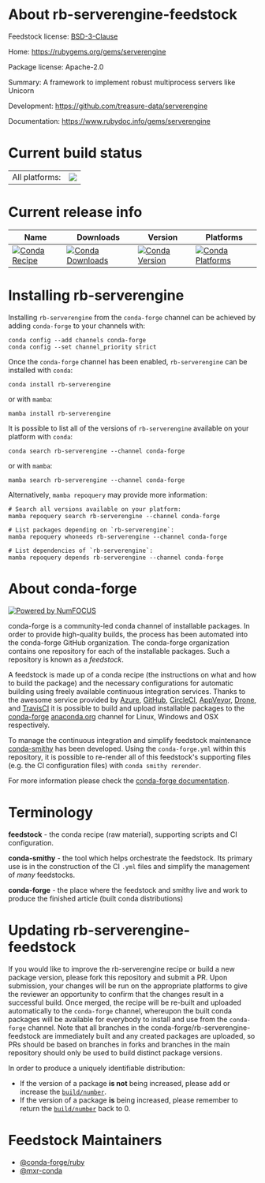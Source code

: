 About rb-serverengine-feedstock
===============================

Feedstock license: [BSD-3-Clause](https://github.com/conda-forge/rb-serverengine-feedstock/blob/main/LICENSE.txt)

Home: https://rubygems.org/gems/serverengine

Package license: Apache-2.0

Summary: A framework to implement robust multiprocess servers like Unicorn

Development: https://github.com/treasure-data/serverengine

Documentation: https://www.rubydoc.info/gems/serverengine

Current build status
====================


<table><tr><td>All platforms:</td>
    <td>
      <a href="https://dev.azure.com/conda-forge/feedstock-builds/_build/latest?definitionId=7835&branchName=main">
        <img src="https://dev.azure.com/conda-forge/feedstock-builds/_apis/build/status/rb-serverengine-feedstock?branchName=main">
      </a>
    </td>
  </tr>
</table>

Current release info
====================

| Name | Downloads | Version | Platforms |
| --- | --- | --- | --- |
| [![Conda Recipe](https://img.shields.io/badge/recipe-rb--serverengine-green.svg)](https://anaconda.org/conda-forge/rb-serverengine) | [![Conda Downloads](https://img.shields.io/conda/dn/conda-forge/rb-serverengine.svg)](https://anaconda.org/conda-forge/rb-serverengine) | [![Conda Version](https://img.shields.io/conda/vn/conda-forge/rb-serverengine.svg)](https://anaconda.org/conda-forge/rb-serverengine) | [![Conda Platforms](https://img.shields.io/conda/pn/conda-forge/rb-serverengine.svg)](https://anaconda.org/conda-forge/rb-serverengine) |

Installing rb-serverengine
==========================

Installing `rb-serverengine` from the `conda-forge` channel can be achieved by adding `conda-forge` to your channels with:

```
conda config --add channels conda-forge
conda config --set channel_priority strict
```

Once the `conda-forge` channel has been enabled, `rb-serverengine` can be installed with `conda`:

```
conda install rb-serverengine
```

or with `mamba`:

```
mamba install rb-serverengine
```

It is possible to list all of the versions of `rb-serverengine` available on your platform with `conda`:

```
conda search rb-serverengine --channel conda-forge
```

or with `mamba`:

```
mamba search rb-serverengine --channel conda-forge
```

Alternatively, `mamba repoquery` may provide more information:

```
# Search all versions available on your platform:
mamba repoquery search rb-serverengine --channel conda-forge

# List packages depending on `rb-serverengine`:
mamba repoquery whoneeds rb-serverengine --channel conda-forge

# List dependencies of `rb-serverengine`:
mamba repoquery depends rb-serverengine --channel conda-forge
```


About conda-forge
=================

[![Powered by
NumFOCUS](https://img.shields.io/badge/powered%20by-NumFOCUS-orange.svg?style=flat&colorA=E1523D&colorB=007D8A)](https://numfocus.org)

conda-forge is a community-led conda channel of installable packages.
In order to provide high-quality builds, the process has been automated into the
conda-forge GitHub organization. The conda-forge organization contains one repository
for each of the installable packages. Such a repository is known as a *feedstock*.

A feedstock is made up of a conda recipe (the instructions on what and how to build
the package) and the necessary configurations for automatic building using freely
available continuous integration services. Thanks to the awesome service provided by
[Azure](https://azure.microsoft.com/en-us/services/devops/), [GitHub](https://github.com/),
[CircleCI](https://circleci.com/), [AppVeyor](https://www.appveyor.com/),
[Drone](https://cloud.drone.io/welcome), and [TravisCI](https://travis-ci.com/)
it is possible to build and upload installable packages to the
[conda-forge](https://anaconda.org/conda-forge) [anaconda.org](https://anaconda.org/)
channel for Linux, Windows and OSX respectively.

To manage the continuous integration and simplify feedstock maintenance
[conda-smithy](https://github.com/conda-forge/conda-smithy) has been developed.
Using the ``conda-forge.yml`` within this repository, it is possible to re-render all of
this feedstock's supporting files (e.g. the CI configuration files) with ``conda smithy rerender``.

For more information please check the [conda-forge documentation](https://conda-forge.org/docs/).

Terminology
===========

**feedstock** - the conda recipe (raw material), supporting scripts and CI configuration.

**conda-smithy** - the tool which helps orchestrate the feedstock.
                   Its primary use is in the construction of the CI ``.yml`` files
                   and simplify the management of *many* feedstocks.

**conda-forge** - the place where the feedstock and smithy live and work to
                  produce the finished article (built conda distributions)


Updating rb-serverengine-feedstock
==================================

If you would like to improve the rb-serverengine recipe or build a new
package version, please fork this repository and submit a PR. Upon submission,
your changes will be run on the appropriate platforms to give the reviewer an
opportunity to confirm that the changes result in a successful build. Once
merged, the recipe will be re-built and uploaded automatically to the
`conda-forge` channel, whereupon the built conda packages will be available for
everybody to install and use from the `conda-forge` channel.
Note that all branches in the conda-forge/rb-serverengine-feedstock are
immediately built and any created packages are uploaded, so PRs should be based
on branches in forks and branches in the main repository should only be used to
build distinct package versions.

In order to produce a uniquely identifiable distribution:
 * If the version of a package **is not** being increased, please add or increase
   the [``build/number``](https://docs.conda.io/projects/conda-build/en/latest/resources/define-metadata.html#build-number-and-string).
 * If the version of a package **is** being increased, please remember to return
   the [``build/number``](https://docs.conda.io/projects/conda-build/en/latest/resources/define-metadata.html#build-number-and-string)
   back to 0.

Feedstock Maintainers
=====================

* [@conda-forge/ruby](https://github.com/orgs/conda-forge/teams/ruby/)
* [@mxr-conda](https://github.com/mxr-conda/)


